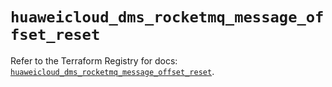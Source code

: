 # `huaweicloud_dms_rocketmq_message_offset_reset`

Refer to the Terraform Registry for docs: [`huaweicloud_dms_rocketmq_message_offset_reset`](https://registry.terraform.io/providers/huaweicloud/huaweicloud/1.71.1/docs/resources/dms_rocketmq_message_offset_reset).
